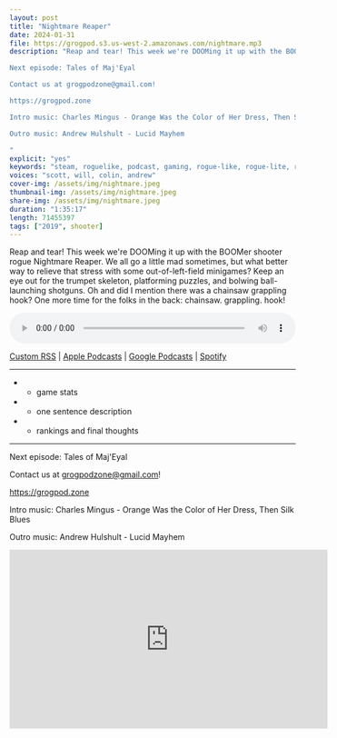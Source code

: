```yaml
---
layout: post
title: "Nightmare Reaper"
date: 2024-01-31
file: https://grogpod.s3.us-west-2.amazonaws.com/nightmare.mp3
description: "Reap and tear! This week we're DOOMing it up with the BOOMer shooter rogue Nightmare Reaper. We all go a little mad sometimes, but what better way to relieve that stress with some out-of-left-field minigames? Keep an eye out for the trumpet skeleton, platforming puzzles, and bolwing ball-launching shotguns. Oh and did I mention there was a chainsaw grappling hook? One more time for the folks in the back: chainsaw. grappling. hook. 

Next episode: Tales of Maj'Eyal

Contact us at grogpodzone@gmail.com!

https://grogpod.zone

Intro music: Charles Mingus - Orange Was the Color of Her Dress, Then Silk Blues

Outro music: Andrew Hulshult - Lucid Mayhem

"
explicit: "yes" 
keywords: "steam, roguelike, podcast, gaming, rogue-like, rogue-lite, roguelite"
voices: "scott, will, colin, andrew"
cover-img: /assets/img/nightmare.jpeg
thumbnail-img: /assets/img/nightmare.jpeg
share-img: /assets/img/nightmare.jpeg
duration: "1:35:17"
length: 71455397 
tags: ["2019", shooter]
---
```


Reap and tear! This week we're DOOMing it up with the BOOMer shooter rogue Nightmare Reaper. We all go a little mad sometimes, but what better way to relieve that stress with some out-of-left-field minigames? Keep an eye out for the trumpet skeleton, platforming puzzles, and bolwing ball-launching shotguns. Oh and did I mention there was a chainsaw grappling hook? One more time for the folks in the back: chainsaw. grappling. hook!


<div class="container">
  <audio controls style="width: 100%;">
    <source src="https://grogpod.s3.us-west-2.amazonaws.com/nightmare.mp3" type="audio/mpeg">
  </audio>
</div>

[Custom RSS](https://grogpod.zone/feed.xml) | [Apple Podcasts](https://podcasts.apple.com/us/podcast/grogpod/id1650474911) | [Google Podcasts](https://podcasts.google.com/feed/aHR0cHM6Ly9ncm9ncG9kLnpvbmUvZmVlZC54bWw) | [Spotify](https://open.spotify.com/show/655SEhPUWIC77oO3hILe0b)

---
*  - game stats
*  - one sentence description
*  - rankings and final thoughts

---



Next episode: Tales of Maj'Eyal

Contact us at grogpodzone@gmail.com!

https://grogpod.zone

Intro music: Charles Mingus - Orange Was the Color of Her Dress, Then Silk Blues

Outro music: Andrew Hulshult - Lucid Mayhem

<div class="embed-responsive embed-responsive-16by9">
<iframe width="560" height="315" src="https://www.youtube.com/embed/xxxxx" title="YouTube video player" frameborder="0" allow="accelerometer; autoplay; clipboard-write; encrypted-media; gyroscope; picture-in-picture" allowfullscreen></iframe>
</div>
